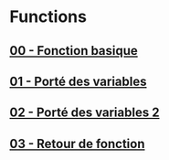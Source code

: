 # Functions

## [00 - Fonction basique](https://github.com/owalid/javascipt_bootcamp/tree/main/05_functions/00)

## [01 - Porté des variables](https://github.com/owalid/javascipt_bootcamp/tree/main/05_functions/01)

## [02 - Porté des variables 2](https://github.com/owalid/javascipt_bootcamp/tree/main/05_functions/02)

## [03 - Retour de fonction](https://github.com/owalid/javascipt_bootcamp/tree/main/05_functions/03)